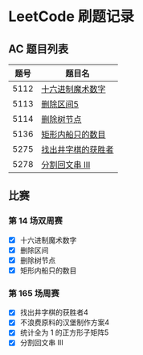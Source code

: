 # LeetCode 刷题记录

## AC 题目列表
| 题号 | 题目名 |
|-----|--------|
| 5112 | [十六进制魔术数字](./5112.hexspeak.ac.cpp)  |
| 5113 | [删除区间5](./5113.remove-interval.ac.cpp) |
| 5114 | [删除树节点](./5114.delete-tree-nodes.ac.cpp) |
| 5136 | [矩形内船只的数目](./5136.number-of-ships-in-a-rectangle.ac.cpp) |
| 5275 | [找出井字棋的获胜者](./5275.find-winner-on-a-tic-tac-toe-game.ac.cpp) |
| 5278 | [分割回文串 III](./5278.palindrome-partitioning-iii.ac.cpp)  |

## 比赛

### 第 14 场双周赛
- [x] 十六进制魔术数字
- [x] 删除区间
- [x] 删除树节点
- [x] 矩形内船只的数目

### 第 165 场周赛
- [x] 找出井字棋的获胜者4
- [x] 不浪费原料的汉堡制作方案4
- [x] 统计全为 1 的正方形子矩阵5
- [x] 分割回文串 III